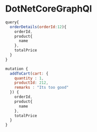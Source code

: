 # DotNetCoreGraphQl


```javascript
query{
  orderDetails(orderId:12){
    orderId,
    product{
      name
    },
    totalPrice
  }
}
```


```javascript
mutation {
  addToCart(cart: {
    quantity : 1,
    productId: 212,
    remarks : "Its too good"
  }) {
    orderId,
    product{
      name
    },
    totalPrice
  }
}
```

